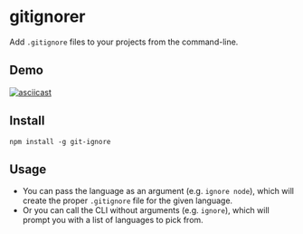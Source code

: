 # gitignorer

Add `.gitignore` files to your projects from the command-line.

## Demo

[![asciicast](https://asciinema.org/a/9w99hqjo8zk35h43408d2ysz1.png)](https://asciinema.org/a/9w99hqjo8zk35h43408d2ysz1)

## Install

`npm install -g git-ignore`

## Usage

- You can pass the language as an argument (e.g. `ignore node`), which will create the proper `.gitignore` file for the given language.
- Or you can call the CLI without arguments (e.g. `ignore`), which will prompt you with a list of languages to pick from.